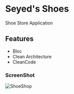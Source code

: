 # Seyed's Shoes 
Shoe Store Application

## Features
* Bloc
* Clean Architecture
* CleanCode

### ScreenShot
![ShoeShop](https://github.com/mohammad7hosein/shoes_shopping_app/assets/72824898/ab464621-2199-4caf-a0cf-86d464039e1f)
